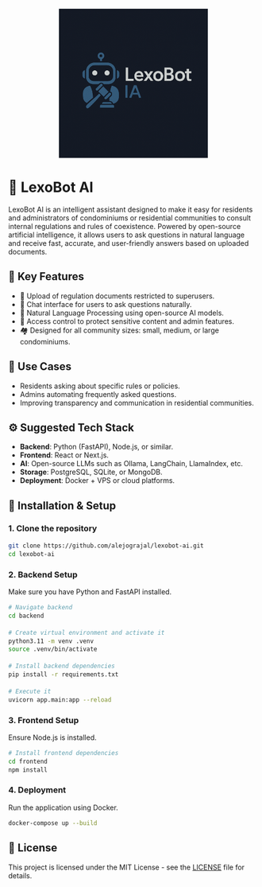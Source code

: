 <p align="center">
  <img src="LexoBot-AI.png" alt="alt text" height="300" width="300" />
</p>

# 🧠 LexoBot AI

LexoBot AI is an intelligent assistant designed to make it easy for residents and administrators of condominiums or residential communities to consult internal regulations and rules of coexistence. Powered by open-source artificial intelligence, it allows users to ask questions in natural language and receive fast, accurate, and user-friendly answers based on uploaded documents.

## 🚀 Key Features
- 📄 Upload of regulation documents restricted to superusers.
- 💬 Chat interface for users to ask questions naturally.
- 🧠 Natural Language Processing using open-source AI models.
- 🔐 Access control to protect sensitive content and admin features.
- 🏘️ Designed for all community sizes: small, medium, or large condominiums.

## 💼 Use Cases
- Residents asking about specific rules or policies.
- Admins automating frequently asked questions.
- Improving transparency and communication in residential communities.

## ⚙️ Suggested Tech Stack
- **Backend**: Python (FastAPI), Node.js, or similar.
- **Frontend**: React or Next.js.
- **AI**: Open-source LLMs such as Ollama, LangChain, LlamaIndex, etc.
- **Storage**: PostgreSQL, SQLite, or MongoDB.
- **Deployment**: Docker + VPS or cloud platforms.

## 🔧 Installation & Setup

### 1. Clone the repository
```bash
git clone https://github.com/alejograjal/lexobot-ai.git
cd lexobot-ai
```

### 2. Backend Setup
Make sure you have Python and FastAPI installed.

```bash
# Navigate backend
cd backend

# Create virtual environment and activate it
python3.11 -m venv .venv
source .venv/bin/activate

# Install backend dependencies
pip install -r requirements.txt

# Execute it
uvicorn app.main:app --reload
```

### 3. Frontend Setup
Ensure Node.js is installed.

```bash
# Install frontend dependencies
cd frontend
npm install
```

### 4. Deployment
Run the application using Docker.

```bash
docker-compose up --build
```

## 📝 License
This project is licensed under the MIT License - see the [LICENSE](LICENSE) file for details.
